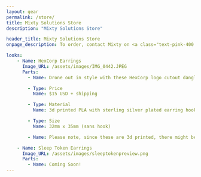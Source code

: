 ```yaml
---
layout: gear
permalink: /store/
title: Mixty Solutions Store
description: "Mixty Solutions Store"

header_title: Mixty Solutions Store
onpage_description: To order, contact Mixty on <a class="text-pink-400 inline" href="https://bsky.app/profile/mixty.pet" target="_blank">BlueSky</a>, <a class="text-pink-400 inline" href="https://www.instagram.com/mixtythepuppycat/" target="_blank">Instagram</a>, or Discord. <br>Shipping is $10 USD for domestic orders. International starts at $30 USD, contact for details.</br>

looks:
    - Name: HexCorp Earrings
      Image_URL: /assets/images/IMG_0442.JPEG
      Parts:
        - Name: Drone out in style with these HexCorp logo cutout dangle earrings. They can even be worn when you're in human mode!

        - Type: Price
          Name: $15 USD + shipping

        - Type: Material
          Name: 3d printed PLA with sterling silver plated earring hooks

        - Type: Size
          Name: 32mm x 35mm (sans hook)

        - Name: Please note, since these are 3d printed, there might be slight variations between the pair photographed and the ones you order.

    - Name: Sleep Token Earrings
      Image_URL: /assets/images/sleeptokenpreview.png
      Parts:
        - Name: Coming Soon!
---
```

